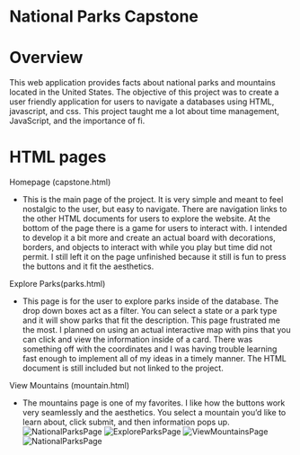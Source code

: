 # National Parks Capstone

# Overview 
This web application provides facts about national parks and mountains located in the United States. The objective of this project was to create a user friendly application for users to navigate a databases using HTML, javascript, and css. This project taught me a lot about time management, JavaScript, and the importance of fi.

# HTML pages
Homepage (capstone.html)
- This is the main page of the project. It is very simple and meant to feel nostalgic to the user, but easy to navigate. There are navigation links to the other HTML documents for users to explore the website. At the bottom of the page there is a game for users to interact with. I intended to develop it a bit more and create an actual board with decorations, borders, and objects to interact with while you play but time did not permit. I still left it on the page unfinished because it still is fun to press the buttons and it fit the aesthetics. 

Explore Parks(parks.html)
- This page is for the user to explore parks inside of the database. The drop down boxes act as a filter. You can select a state or a park type and it will show parks that fit the description. This page frustrated me the most. I planned on using an actual interactive map with pins that you can click and view the information inside of a card. There was something off with the coordinates and I was having trouble learning fast enough to implement all of my ideas in a timely manner. The HTML document is still included but not linked to the project.

View Mountains (mountain.html)
- The mountains page is one of my favorites. I like how the buttons work very seamlessly and the aesthetics. You select a mountain you’d like to learn about, click submit, and then information pops up. ![NationalParksPage](https://github.com/schaile4/capstone2/assets/122303426/fa048baa-08d4-4adc-b8c9-88d9f90ff755)
![ExploreParksPage](https://github.com/schaile4/capstone2/assets/122303426/c53e15dd-816e-43a8-9e88-0e2a71f54e9f)
![ViewMountainsPage](https://github.com/schaile4/capstone2/assets/122303426/453f7dd6-9c3e-42ae-bd31-68625cf00e6e)
![NationalParksPage](https://github.com/schaile4/capstone2/assets/122303426/249d540b-3e0f-42c5-89ec-25931efc4d5c)
